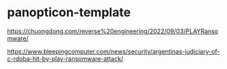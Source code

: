 # panopticon-template

https://chuongdong.com/reverse%20engineering/2022/09/03/PLAYRansomware/

https://www.bleepingcomputer.com/news/security/argentinas-judiciary-of-c-rdoba-hit-by-play-ransomware-attack/
